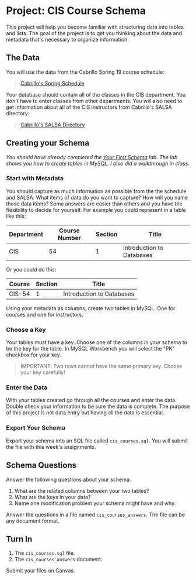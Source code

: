 # Project: CIS Course Schema

This project will help you become familiar with structuring data into tables and lists. The goal of the project is to get you thinking about the data and metadata that's necessary to organize information. 

## The Data

You will use the data from the Cabrillo Spring 19 course schedule:

> [Cabrillo's Spring Schedule](https://www.cabrillo.edu/publications/schedule/spring/fullprintversion.pdf)

Your database should contain all of the classes in the CIS department. You don't have to enter classes from other departments. You will also need to get information about all of the CIS instructors from Cabrillo's SALSA directory: 

> [Cabrillo's SALSA Directory](https://www.cabrillo.edu/salsa/peoplefinder.php?searchType=program&searchValue=18)

## Creating your Schema 

*You should have already completed the [Your First Schema](../labs/mysql_first_schema.md) lab. The lab shows you how to create tables in MySQL. I also did a walkthrough in class.*

### Start with Metadata 

You should capture as much information as possible from the the schedule and SALSA. What items of data do you want to capture? How will you name those data items? Some answers are easier than others and you have the flexibility to decide for yourself. For example you could represent in a table like this: 

| Department | Course Number | Section | Title |
| --- | --- | --- | --- | 
| CIS | 54 | 1 | Introduction to Databases | 

Or you could do this: 

| Course | Section | Title |
|  --- | --- | --- | 
| CIS-54 | 1 | Introduction to Databases | 

Using your metadata as columns, create two tables in MySQL. One for courses and one for instructors. 

### Choose a Key 

Your tables must have a key. Choose one of the columns in your schema to be the key for the table. In MySQL Workbench you will select the "PK" checkbox for your key. 

> IMPORTANT: Two rows cannot have the same primary key. Choose your key carefully!

### Enter the Data 

With your tables created go through all the courses and enter the data. Double check your information to be sure the data is complete. The purpose of this project is not data entry but having all the data is essential. 

### Export Your Schema 

Export your schema into an SQL file called `cis_courses.sql`. You will submit the file with this week's assignments.  

## Schema Questions 

Answer the following questions about your schema: 

  1. What are the related columns between your two tables? 
  2. What are the keys in your data? 
  3. Name one modification problem your schema might have and why. 
  
Answer the questions in a file named `cis_courses_answers`. The file can be any document format. 

## Turn In 

  1. The `cis_courses.sql` file.
  2. The `cis_courses_answers` document. 
  
Submit your files on Canvas.
